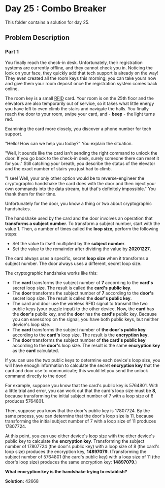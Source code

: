 # Day 25 : Combo Breaker

This folder contains a solution for day 25.

## Problem Description

### Part 1

You finally reach the check-in desk. Unfortunately, their registration systems are currently offline, and they cannot check you in. Noticing the look on your face, they quickly add that tech support is already on the way! They even created all the room keys this morning; you can take yours now and give them your room deposit once the registration system comes back online.

The room key is a small [RFID](https://en.wikipedia.org/wiki/Radio-frequency_identification) card. Your room is on the 25th floor and the elevators are also temporarily out of service, so it takes what little energy you have left to even climb the stairs and navigate the halls. You finally reach the door to your room, swipe your card, and - **beep** - the light turns red.

Examining the card more closely, you discover a phone number for tech support.

"Hello! How can we help you today?" You explain the situation.

"Well, it sounds like the card isn't sending the right command to unlock the door. If you go back to the check-in desk, surely someone there can reset it for you." Still catching your breath, you describe the status of the elevator and the exact number of stairs you just had to climb.

"I see! Well, your only other option would be to reverse-engineer the cryptographic handshake the card does with the door and then inject your own commands into the data stream, but that's definitely impossible." You thank them for their time.

Unfortunately for the door, you know a thing or two about cryptographic handshakes.

The handshake used by the card and the door involves an operation that **transforms a subject number**. To transform a subject number, start with the value 1. Then, a number of times called the **loop size**, perform the following steps:

  - Set the value to itself multiplied by the **subject number**.
  - Set the value to the remainder after dividing the value by **20201227**.

The card always uses a specific, secret **loop size** when it transforms a subject number. The door always uses a different, secret loop size.

The cryptographic handshake works like this:

  - The **card** transforms the subject number of **7** according to the **card's** secret loop size. The result is called the **card's public key**.
  - The **door** transforms the subject number of **7** according to the **door's** secret loop size. The result is called the **door's public key**.
  - The card and door use the wireless RFID signal to transmit the two public keys (your puzzle input) to the other device. Now, the **card** has the **door's** public key, and the **door** has the **card's** public key. Because you can eavesdrop on the signal, you have both public keys, but neither device's loop size.
  - The **card** transforms the subject number of **the door's public key** according to the **card's** loop size. The result is the **encryption key**.
  - The **door** transforms the subject number of **the card's public key** according to the **door's** loop size. The result is the same **encryption key** as the **card** calculated.

If you can use the two public keys to determine each device's loop size, you will have enough information to calculate the secret **encryption key** that the card and door use to communicate; this would let you send the unlock command directly to the door!

For example, suppose you know that the card's public key is 5764801. With a little trial and error, you can work out that the card's loop size must be **8**, because transforming the initial subject number of 7 with a loop size of 8 produces 5764801.

Then, suppose you know that the door's public key is 17807724. By the same process, you can determine that the door's loop size is 11, because transforming the initial subject number of 7 with a loop size of 11 produces 17807724.

At this point, you can use either device's loop size with the other device's public key to calculate the **encryption key**. Transforming the subject number of 17807724 (the door's public key) with a loop size of 8 (the card's loop size) produces the encryption key, **14897079**. (Transforming the subject number of 5764801 (the card's public key) with a loop size of 11 (the door's loop size) produces the same encryption key: **14897079**.)

**What encryption key is the handshake trying to establish?**

**Solution:** 42668
